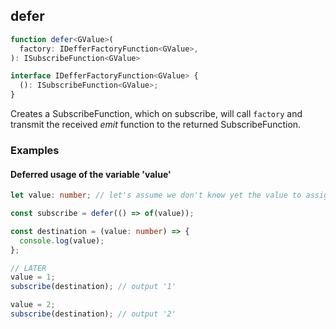 ## defer

```ts
function defer<GValue>(
  factory: IDefferFactoryFunction<GValue>,
): ISubscribeFunction<GValue>
```

```ts
interface IDefferFactoryFunction<GValue> {
  (): ISubscribeFunction<GValue>;
}
```

Creates a SubscribeFunction, which on subscribe, will call `factory` and
transmit the received *emit* function to the returned SubscribeFunction.

### Examples

#### Deferred usage of the variable 'value'

```ts
let value: number; // let's assume we don't know yet the value to assign

const subscribe = defer(() => of(value));

const destination = (value: number) => {
  console.log(value);
};

// LATER
value = 1;
subscribe(destination); // output '1'

value = 2;
subscribe(destination); // output '2'
```


